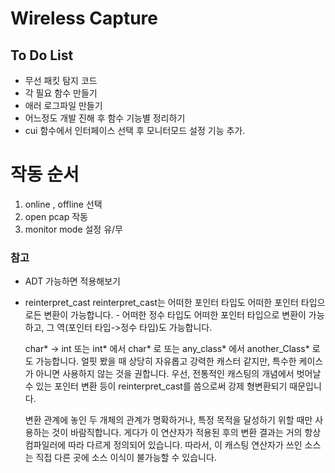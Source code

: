 # Wireless Capture
## To Do List
- 무선 패킷 탐지 코드
- 각 필요 함수 만들기
- 애러 로그파일 만들기
- 어느정도 개발 진해 후 함수 기능별 정리하기
- cui 함수에서 인터페이스 선택 후 모니터모드 설정 기능 추가.

# 작동 순서
1. online , offline 선택
2. open pcap 작동
3. monitor mode 설정 유/무 


### 참고
- ADT 가능하면 적용해보기
- reinterpret_cast
    reinterpret_cast는 어떠한 포인터 타입도 어떠한 포인터 타입으로든 변환이 가능합니다. - 어떠한 정수 타입도 어떠한 포인터 타입으로 변환이 가능하고, 그 역(포인터 타입->정수 타입)도 가능합니다.

    char* -> int 또는 int* 에서 char* 로 또는 any_class* 에서 another_Class* 로도 가능합니다. 얼핏 봤을 때 상당히 자유롭고 강력한 캐스터 같지만, 특수한 케이스가 아니면 사용하지 않는 것을 권합니다.
    우선, 전통적인 캐스팅의 개념에서 벗어날 수 있는 포인터 변환 등이 reinterpret_cast를 씀으로써 강제 형변환되기 때문입니다.

    변환 관계에 놓인 두 개체의 관계가 명확하거나, 특정 목적을 달성하기 위할 때만 사용하는 것이 바람직합니다. 게다가 이 연산자가 적용된 후의 변환 결과는 거의 항상 컴파일러에 따라 다르게 정의되어 있습니다. 따라서, 이 캐스팅 연산자가 쓰인 소스는 직접 다른 곳에 소스 이식이 불가능할 수 있습니다.